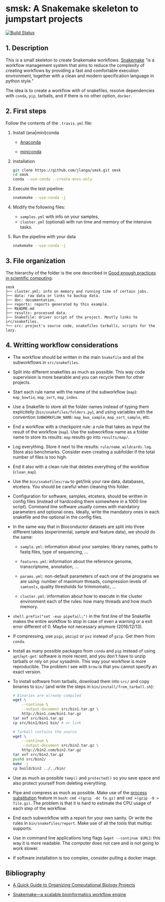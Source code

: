 # smsk: A Snakemake skeleton to jumpstart projects

[![Build Status](https://travis-ci.org/jlanga/smsk.svg?branch=master)](https://travis-ci.org/jlanga/smsk)

## 1. Description

This is a small skeleton to create Snakemake workflows. [Snakemake](https://bitbucket.org/snakemake/snakemake/wiki/Home) "is a workflow management system that aims to reduce the complexity of creating workflows by providing a fast and comfortable execution environment, together with a clean and modern specification language in python style."

The idea is to create a workflow with of snakefiles, resolve dependencies with `conda`, `pip`, tarballs, and if there is no other option, `docker`.

## 2. First steps

Follow the contents of the `.travis.yml` file:

1. Install (ana|mini)conda

    - [Anaconda](https://www.continuum.io/downloads)

    - [miniconda](http://conda.pydata.org/miniconda.html)

2. Installation

    ```sh
    git clone https://github.com/jlanga/smsk.git smsk
    cd smsk
    conda --use-conda --create-envs-only
    ```

3. Execute the test pipeline:

    ```sh
    snakemake --use-conda -j
    ```

4. Modify the following files:

    - `samples.yml` with info on your samples,
    - `cluster.yml` (optional) with run time and memory of the intensive tasks.

5. Run the pipeline with your data

    ```sh
    snakemake --use-conda -j
    ```

## 3. File organization

The hierarchy of the folder is the one described in [Good enough practices in scientific computing](https://swcarpentry.github.io/good-enough-practices-in-scientific-computing/):

```none
smsk
├── cluster.yml: info on memory and running time of certain jobs.
├── data: raw data or links to backup data.
├── doc: documentation.
├── reports: reports generated by this example.
├── README.md
├── results: processed data.
├── Snakefile: driver script of the project. Mostly links to src/snakefiles.
└── src: project's source code, snakefiles tarballs, scripts for the lazy.
```

## 4. Writting workflow considerations

- The workflow should be written in the main `Snakefile` and all the subworkflows in `src/snakefiles`.

- Split into different snakefiles as much as possible. This way code supervision is more bearable
and you can recycle them for other projects.

- Start each rule name with the name of the subworkflow (`map`): `map_bowtie`, `map_sort`,
`map_index`.

- Use a Snakefile to store all the folder names instead of typing them explicitelly
(`bin/snakefiles/folders.py`), and using variables with the convention `SUBWORKFLOW_NAME`:
`map_bwa_sample`, `map_sort_sample`, etc.

- End a workflow with a checkpoint rule: a rule that takes as input the result of the workflow
(`map`). Use the subworkflow name as a folder name to store its results: `map` results go into
`results/map/`.

- Log everything. Store it next to the results: `rule/name_wildcards.log`. Store also benchmarks.
Consider even creating a subfolder if the total number of files is too high.

- End it also with a clean rule that deletes everything of the workflow (`clean_map`).

- Use the `bin/snakefiles/raw` to get/link your raw data, databases, etcetera. You should be careful
 when cleaning this folder.

- Configuration for software, samples, etcetera, should be written in config files (instead of
hardcoding them somewhere in a 1000 line script). Command line software usually comes with mandatory
parameters and optional ones. Ideally, write the mandatory ones in each snakefile and the optional
in the config files.

- In the same way that in Bioconductor datasets are split into three different tables (experimental,
sample and feature data), we should do the same:

  - `sample.yml`: information about your samples: library names, paths to fastq files, type of
    sequencing, ...

  - `features.yml`: information about the reference genome, transcriptome, annotation, ...

  - `params.yml`: non-default parameters of each one of the programs we are using: number of maximum
    threads, compression levels of `samtools`, quality thresholds for trimmomatic, ...

  - `cluster.yml`: information about how to execute in the cluster environment each of the rules:
    how many threads and how much memory.

- `shell.prefix("set -euo pipefail;")` in the first line of the Snakefile makes the entire workflow
to stop in case of even a warning or a exit error different of 0. Maybe not necessary anymore
(2016/12/13).

- If compressing, use `pigz`, `pbzip2` or `pxz` instead of `gzip`. Get them from `conda`.

- Install as many possible packages from `conda` and `pip` instead of using `apt`/`apt-get`:
software is more recent, and you don't have to unzip tarballs or rely on your sysadmin. This way
your workflow is more reproducible. The problem I see with `brew` is that you cannot specify an
exact version.

- To install software from tarballs, download them into `src/` and copy binaries to `bin/` (and
write the steps in `bin/install/from_tarball.sh`):

    ```sh
    # Binaries are already compiled
    wget \
        --continue \
        --output-document src/bin1.tar.gz \
        http://bin1.com/bin1.tar.gz
    tar xvf src/bin1.tar.gz
    cp src/bin1/bin1 bin/ # or link

    # Tarball contains the source
    wget \
        --continue \
        --output-document src/bin2.tar.gz \
        http://bin2.com/bin2.tar.gz
    tar xvf src/bin2.tar.gz
    pushd src/bin2/
    make -j
    cp build/bin2 ../../bin/
    ```

- Use as much as possible `temp()` and `protected()` so you save space and also protect yourself
from deleting everything.

- Pipe and compress as much as possible. Make use of the [process substitution](http://vincebuffalo.org/blog/2013/08/08/using-names-pipes-and-process-substitution-in-bioinformatics.html)
feature in `bash`: `cmd <(gzip -dc fa.gz)` and `cmd >(gzip -9 > file.gz)`. The problem is that it is
 hard to estimate the CPU usage of each step of the workflow.

- End each subworkflow with a report for your own sanity. Or write the rules in
`bin/snakefiles/report`. Make use of all the tools that multiqc supports.

- Use in command line applications long flags (`wget --continue $URL`): this way it is more
readable. The computer does not care and is not going to work slower.

- If software installation is too complex, consider pulling a docker image.

## Bibliography

- [A Quick Guide to Organizing Computational Biology Projects](http://journals.plos.org/ploscompbiol/article?id=10.1371/journal.pcbi.1000424)

- [Snakemake—a scalable bioinformatics workflow engine](http://bioinformatics.oxfordjournals.org/content/28/19/2520)

